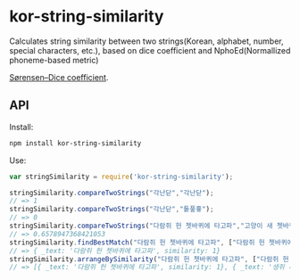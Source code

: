 # kor-string-similarity

Calculates string similarity between two strings(Korean, alphabet, number, special characters, etc.), based on dice coefficient and NphoEd(Normallized phoneme-based metric)

[Sørensen–Dice coefficient][wiki].

## API

Install:

```bash
npm install kor-string-similarity
```

Use:

```js
var stringSimilarity = require('kor-string-similarity');

stringSimilarity.compareTwoStrings("각난닫","각난닫");
// => 1
stringSimilarity.compareTwoStrings("각난닫","톹풒흏");
// => 0
stringSimilarity.compareTwoStrings("다람쥐 헌 쳇바퀴에 타고파","고양이 새 쳇바퀴에 안 타고파");
// => 0.6578947368421053
stringSimilarity.findBestMatch("다람쥐 헌 쳇바퀴에 타고파", ["다람쥐 헌 쳇바퀴에 타고파", "고양이 새 쳇바퀴에 안 타고파", "생쥐 새 쳇바퀴에 타고파파"]);
// => { _text: '다람쥐 헌 쳇바퀴에 타고파', similarity: 1}
stringSimilarity.arrangeBySimilarity("다람쥐 헌 쳇바퀴에 타고파", ["다람쥐 헌 쳇바퀴에 타고파", "고양이 새 쳇바퀴에 안 타고파", "생쥐 새 쳇바퀴에 타고파"]);
// => [{ _text: '다람쥐 헌 쳇바퀴에 타고파', similarity: 1}, { _text: '생쥐 새 쳇바퀴에 타고파', similarity: 0.7536231884057971}, { _text: '고양이 새 쳇바퀴에 안 타고파', similarity: 0.657894736842105}]
```
<!-- Definitions -->
[wiki]: http://en.wikipedia.org/wiki/Sørensen–Dice_coefficient
